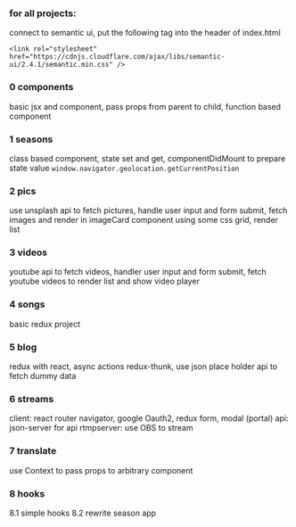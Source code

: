 ### for all projects: 
connect to semantic ui, put the following tag into the header of index.html

```<link rel="stylesheet" href="https://cdnjs.cloudflare.com/ajax/libs/semantic-ui/2.4.1/semantic.min.css" />```

### 0 components

basic jsx and component, pass props from parent to child, function based component

### 1 seasons

class based component, state set and get, componentDidMount to prepare state value `window.navigator.geolocation.getCurrentPosition`

### 2 pics

use unsplash api to fetch pictures, handle user input and form submit, fetch images and render in imageCard component using some css grid, render list

### 3 videos

youtube api to fetch videos, handler user input and form submit, fetch youtube videos to render list and show video player

### 4 songs
basic redux project

### 5 blog

redux with react, async actions redux-thunk, use json place holder api to fetch dummy data

### 6 streams

client: react router navigator, google Oauth2, redux form, modal (portal)
api: json-server for api
rtmpserver: use OBS to stream

### 7 translate
use Context to pass props to arbitrary component

### 8 hooks
8.1 simple hooks
8.2 rewrite season app